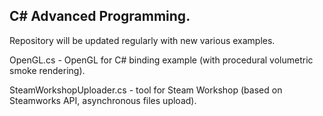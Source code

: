 ## C# Advanced Programming. 

Repository will be updated regularly with new various examples.

OpenGL.cs - OpenGL for C# binding example (with procedural volumetric smoke rendering).

SteamWorkshopUploader.cs - tool for Steam Workshop (based on Steamworks API, asynchronous files upload).

